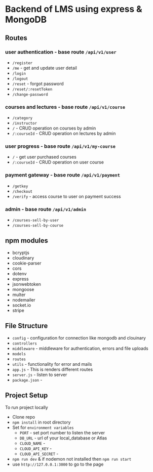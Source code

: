 # Backend of LMS using express & MongoDB

## Routes

### user authentication - base route `/api/v1/user`
- `/register`
- `/me` - get and update user detail
- `/login`
- `/logout`
- `/reset` - forgot password
- `/reset/:resetToken`
- `/change-password`

### courses and lectures - base route `/api/v1/course`
- `/category`
- `/instructor`
- `/` - CRUD operation on courses by admin
- `/:courseId` - CRUD operation on lectures by admin

### user progress - base route `/api/v1/my-course`
- `/` - get user purchased courses
- `/:courseId` - CRUD operation on user course 

### payment gateway - base route `/api/v1/payment`
- `/getkey`
- `/checkout`
- `/verify` - access course to user on payment success

### admin - base route `/api/v1/admin`
- `/courses-sell-by-user`
- `/courses-sell-by-course`


## npm modules
- bcryptjs
- cloudinary
- cookie-parser
- cors
- dotenv
- express
- jsonwebtoken
- mongoose
- multer
- nodemailer
- socket.io
- stripe


## File Structure
- `config` - configuration for connection like mongodb and clouinary
- `controllers`
- `middleware` - middleware for authentication, errors and file uploads
- `models`
- `routes`
- `utils` - functionality for error and mails
- `app.js` - This is renders different routes
- `server.js` - listen to server
- `package.json` - 


## Project Setup
To run project locally
- Clone repo
- `npm install` in root directory
- Set for `environment variables`
    - `PORT` - set port number to listen the server
    - `DB_URL` - url of your local_database or Atlas
    - `CLOUD_NAME` -  
    - `CLOUD_API_KEY` - 
    - `CLOUD_API_SECRET` - 
- `npm run dev` & if nodemon not installed then `npm run start`
- use `http://127.0.0.1:3000` to go to the page

